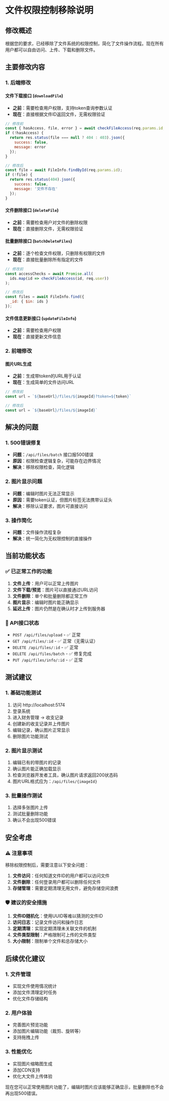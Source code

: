 # 文件权限控制移除说明

## 修改概述

根据您的要求，已经移除了文件系统的权限控制，简化了文件操作流程。现在所有用户都可以自由访问、上传、下载和删除文件。

## 主要修改内容

### 1. 后端修改

#### 文件下载接口 (`downloadFile`)
- **之前**：需要检查用户权限，支持token查询参数认证
- **现在**：直接根据文件ID返回文件，无需权限验证

```javascript
// 修改前
const { hasAccess, file, error } = await checkFileAccess(req.params.id, user);
if (!hasAccess) {
  return res.status(file === null ? 404 : 403).json({
    success: false,
    message: error
  });
}

// 修改后
const file = await FileInfo.findById(req.params.id);
if (!file) {
  return res.status(404).json({
    success: false,
    message: '文件不存在'
  });
}
```

#### 文件删除接口 (`deleteFile`)
- **之前**：需要检查用户对文件的删除权限
- **现在**：直接删除文件，无需权限验证

#### 批量删除接口 (`batchDeleteFiles`)
- **之前**：逐个检查文件权限，只删除有权限的文件
- **现在**：直接批量删除所有指定的文件

```javascript
// 修改前
const accessChecks = await Promise.all(
  ids.map(id => checkFileAccess(id, req.user))
);

// 修改后
const files = await FileInfo.find({
  _id: { $in: ids }
});
```

#### 文件信息更新接口 (`updateFileInfo`)
- **之前**：需要检查用户权限
- **现在**：直接更新文件信息

### 2. 前端修改

#### 图片URL生成
- **之前**：生成带token的URL用于认证
- **现在**：生成简单的文件访问URL

```javascript
// 修改前
const url = `${baseUrl}/files/${imageId}?token=${token}`

// 修改后
const url = `${baseUrl}/files/${imageId}`
```

## 解决的问题

### 1. 500错误修复
- **问题**：`/api/files/batch` 接口报500错误
- **原因**：权限检查逻辑复杂，可能存在边界情况
- **解决**：移除权限检查，简化逻辑

### 2. 图片显示问题
- **问题**：编辑时图片无法正常显示
- **原因**：需要token认证，但图片标签无法携带认证头
- **解决**：移除认证要求，图片可直接访问

### 3. 操作简化
- **问题**：文件操作流程复杂
- **解决**：统一简化为无权限控制的直接操作

## 当前功能状态

### ✅ 已正常工作的功能
1. **文件上传**：用户可以正常上传图片
2. **文件下载/预览**：图片可以直接通过URL访问
3. **文件删除**：单个和批量删除都正常工作
4. **图片显示**：编辑时图片能正确显示
5. **延迟上传**：图片仍然是在确认时才上传到服务器

### 🔧 API接口状态
- `POST /api/files/upload` - ✅ 正常
- `GET /api/files/:id` - ✅ 正常（无需认证）
- `DELETE /api/files/:id` - ✅ 正常
- `DELETE /api/files/batch` - ✅ 修复完成
- `PUT /api/files/info/:id` - ✅ 正常

## 测试建议

### 1. 基础功能测试
1. 访问 http://localhost:5174
2. 登录系统
3. 进入财务管理 -> 收支记录
4. 创建新的收支记录并上传图片
5. 编辑记录，确认图片正常显示
6. 删除图片功能测试

### 2. 图片显示测试
1. 编辑已有的带图片的记录
2. 确认图片能正确加载显示
3. 检查浏览器开发者工具，确认图片请求返回200状态码
4. 图片URL格式应为：`/api/files/{imageId}`

### 3. 批量操作测试
1. 选择多张图片上传
2. 测试批量删除功能
3. 确认不会出现500错误

## 安全考虑

### ⚠️ 注意事项
移除权限控制后，需要注意以下安全问题：

1. **文件访问**：任何知道文件ID的用户都可以访问文件
2. **文件删除**：任何登录用户都可以删除任何文件
3. **存储管理**：需要定期清理无用文件，避免存储空间浪费

### 🛡️ 建议的安全措施
1. **文件ID随机化**：使用UUID等难以猜测的文件ID
2. **访问日志**：记录文件访问和操作日志
3. **定期清理**：实现定期清理未关联文件的机制
4. **文件类型限制**：严格限制可上传的文件类型
5. **大小限制**：限制单个文件和总存储大小

## 后续优化建议

### 1. 文件管理
- 实现文件使用情况统计
- 添加文件清理定时任务
- 优化文件存储结构

### 2. 用户体验
- 完善图片预览功能
- 添加图片编辑功能（裁剪、旋转等）
- 支持拖拽上传

### 3. 性能优化
- 实现图片缩略图生成
- 添加CDN支持
- 优化大文件上传体验

现在您可以正常使用图片功能了，编辑时图片应该能够正确显示，批量删除也不会再出现500错误。
